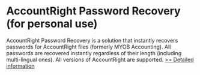 # AccountRight Password Recovery (for personal use)
AccountRight Password Recovery is a solution that instantly recovers passwords for AccountRight files (formerly MYOB Accounting). All passwords are recovered instantly regardless of their length (including multi-lingual ones). All versions of AccountRight are supported.
[>> Detailed information](https://secure.shareit.com/shareit/product.html?productid=300614909&affiliateid=200057808)